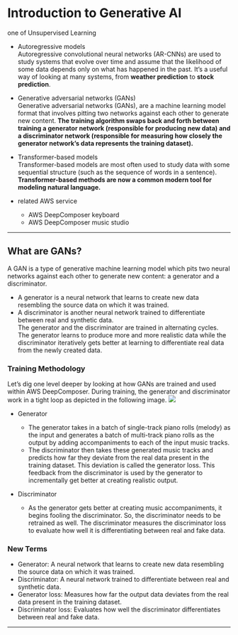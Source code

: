 # **Introduction to Generative AI**

one of Unsupervised Learning

* Autoregressive models  
Autoregressive convolutional neural networks (AR-CNNs) are used to study systems that evolve over time and assume that the likelihood of some data depends only on what has happened in the past. It’s a useful way of looking at many systems, from **weather prediction** to **stock prediction**.

* Generative adversarial networks (GANs)  
Generative adversarial networks (GANs), are a machine learning model format that involves pitting two networks against each other to generate new content. **The training algorithm swaps back and forth between training a generator network (responsible for producing new data) and a discriminator network (responsible for measuring how closely the generator network’s data represents the training dataset).**

* Transformer-based models  
Transformer-based models are most often used to study data with some sequential structure (such as the sequence of words in a sentence). **Transformer-based methods are now a common modern tool for modeling natural language.**

* related AWS service  
    * AWS DeepComposer keyboard
    * AWS DeepComposer music studio
----
## **What are GANs?**
A GAN is a type of generative machine learning model which pits two neural networks against each other to generate new content: a generator and a discriminator.  

* A generator is a neural network that learns to create new data resembling the source data on which it was trained.  
* A discriminator is another neural network trained to differentiate between real and synthetic data.  
The generator and the discriminator are trained in alternating cycles. The generator learns to produce more and more realistic data while the discriminator iteratively gets better at learning to differentiate real data from the newly created data.  

### **Training Methodology**
Let’s dig one level deeper by looking at how GANs are trained and used within AWS DeepComposer. During training, the generator and discriminator work in a tight loop as depicted in the following image.
<image src='https://video.udacity-data.com/topher/2021/April/6088998a_screen-shot-2021-04-27-at-4.08.43-pm/screen-shot-2021-04-27-at-4.08.43-pm.png'/>


* Generator  
    * The generator takes in a batch of single-track piano rolls (melody) as the input and generates a batch of multi-track piano rolls as the output by adding accompaniments to each of the input music tracks.  
    * The discriminator then takes these generated music tracks and predicts how far they deviate from the real data present in the training dataset. This deviation is called the generator loss. This feedback from the discriminator is used by the generator to incrementally get better at creating realistic output.

* Discriminator
    * As the generator gets better at creating music accompaniments, it begins fooling the discriminator. So, the discriminator needs to be retrained as well. The discriminator measures the discriminator loss to evaluate how well it is differentiating between real and fake data.

### New Terms
* Generator: A neural network that learns to create new data resembling the source data on which it was trained.
* Discriminator: A neural network trained to differentiate between real and synthetic data.
* Generator loss: Measures how far the output data deviates from the real data present in the training dataset.
* Discriminator loss: Evaluates how well the discriminator differentiates between real and fake data.

----
